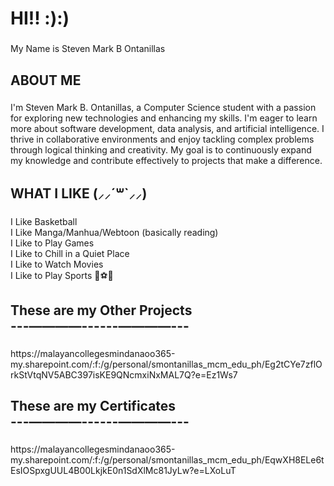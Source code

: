 <h1 align="left">HI!! :):)</h1>

###

<p align="left">My Name is Steven Mark B Ontanillas</p>

###

<h2 align="left">ABOUT ME </h2>

###

<p align="left">I'm Steven Mark B. Ontanillas, a Computer Science student with a passion for exploring new technologies and enhancing my skills. I'm eager to learn more about software development, data analysis, and artificial intelligence. I thrive in collaborative environments and enjoy tackling complex problems through logical thinking and creativity. My goal is to continuously expand my knowledge and contribute effectively to projects that make a difference.</p>

###

<h2 align="left">WHAT I LIKE  (⸝⸝´꒳`⸝⸝)</h2>

###

<p align="left">I Like Basketball<br>I Like Manga/Manhua/Webtoon (basically reading)<br>I Like to Play Games <br>I Like to Chill in a Quiet Place<br>I Like to Watch Movies <br>I Like to Play Sports 🏀⚽🏐</p>

###

<h2 align="left">These are my Other Projects<br> ---––——––------––——––--- </h2>

###

<p align="left">https://malayancollegesmindanaoo365-my.sharepoint.com/:f:/g/personal/smontanillas_mcm_edu_ph/Eg2tCYe7zflOrkStVtqNV5ABC397isKE9QNcmxiNxMAL7Q?e=Ez1Ws7</p>

###

<h2 align="left">These are my Certificates<br> ---––——––------––——––--- </h2>

###

<p align="left">https://malayancollegesmindanaoo365-my.sharepoint.com/:f:/g/personal/smontanillas_mcm_edu_ph/EqwXH8ELe6tEsIOSpxgUUL4B00LkjkE0n1SdXlMc81JyLw?e=LXoLuT</p>

###
